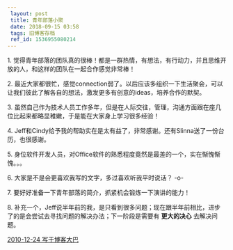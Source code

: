 ```yaml
---
 layout: post
 title: 青年部落小聚
 date: 2018-09-15 03:58
 tags: 旧博客存档
 ref_id: 1536955080214
---
```

1\. 觉得青年部落的团队真的很棒！都是一群热情，有想法，有行动力，并且思维开放的人，和这样的团队在一起合作感觉非常棒！

2\. 最近大家都很忙，感觉connection弱了。以后应该多组织一下生活聚会，可以让我们彼此了解各自的想法，激发更多有创意的ideas，培养合作的默契。

3\. 虽然自己作为技术人员工作多年，但是在人际交往，管理，沟通方面跟在座几位比起来都略显稚嫩，于是能在大家身上学习很多经验！

4\. Jeff和Cindy给予我的帮助实在是太有益了，非常感谢。还有Slinna送了一份台历，也很感谢。

5\. 身位软件开发人员，对Office软件的熟悉程度竟然是最差的一个，实在惭愧惭愧。。。

6\. 大家是不是会更喜欢我写的文字，多过喜欢听我平时说话？ -o-

7\. 要好好准备一下青年部落的简介，抓紧机会锻炼一下演讲的能力！

8\. 补充一个，Jeff说半年前的我，是只看到很多问题；现在跟半年前相比，进步了的是会尝试去寻找问题的解决办法；下一阶段是需要有 **更大的决心**
去解决问题。

[2010-12-24 写于博客大巴](http://terryoy.blogbus.com/logs/92322475.html)

